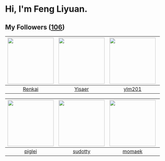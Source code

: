 # Hi, I'm Feng Liyuan.

## My Followers ([106](https://github.com/SunRunAway?tab=followers))

| <img src="https://avatars.githubusercontent.com/u/3381789?v=4" width="150" height="150" /> | <img src="https://avatars.githubusercontent.com/u/13427348?v=4" width="150" height="150" /> | <img src="https://avatars.githubusercontent.com/u/588162?v=4" width="150" height="150" /> | <img src="https://avatars.githubusercontent.com/u/35111?v=4" width="150" height="150" /> |
| :----------------------------------------------------------------------------------------: | :-----------------------------------------------------------------------------------------: | :---------------------------------------------------------------------------------------: | :--------------------------------------------------------------------------------------: |
|                             [Renkai](https://github.com/Renkai)                            |                             [Yisaer](https://github.com/Yisaer)                             |                            [ylm201](https://github.com/ylm201)                            |                            [why404](https://github.com/why404)                           |

| <img src="https://avatars.githubusercontent.com/u/731266?v=4" width="150" height="150" /> | <img src="https://avatars.githubusercontent.com/u/4898483?v=4" width="150" height="150" /> | <img src="https://avatars.githubusercontent.com/u/3843588?v=4" width="150" height="150" /> | <img src="https://avatars.githubusercontent.com/u/1814146?v=4" width="150" height="150" /> |
| :---------------------------------------------------------------------------------------: | :----------------------------------------------------------------------------------------: | :----------------------------------------------------------------------------------------: | :----------------------------------------------------------------------------------------: |
|                            [piglei](https://github.com/piglei)                            |                            [sudotty](https://github.com/sudotty)                           |                             [momaek](https://github.com/momaek)                            |                            [rwifeng](https://github.com/rwifeng)                           |